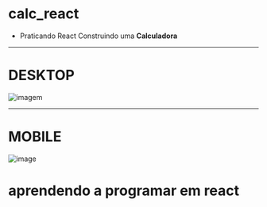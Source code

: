 # **calc_react**
 * Praticando React Construindo uma **Calculadora**
***

# **DESKTOP**
![imagem](https://user-images.githubusercontent.com/107057360/221269396-88e80596-f543-40d1-8d6b-3459189474d3.png)
***

# **MOBILE**
![image](https://user-images.githubusercontent.com/107057360/221269489-716680d5-f317-4704-8109-e750b55747cc.png)


# **aprendendo a programar em react**
